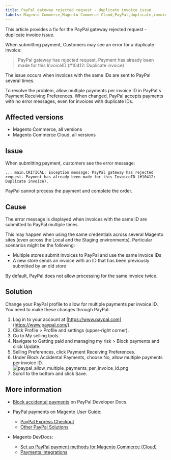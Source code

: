 ```yaml
---
title: PayPal gateway rejected request - duplicate invoice issue
labels: Magento Commerce,Magento Commerce Cloud,PayPal,duplicate,invoice,payments,troubleshooting
---
```


This article provides a fix for the PayPal gateway rejected request - duplicate invoice issue.

When submitting payment, Customers may see an error for a duplicate invoice:

>  PayPal gateway has rejected request. Payment has already been made for this InvoiceID (\#10412: Duplicate invoice)

The issue occurs when invoices with the same IDs are sent to PayPal several times.

To resolve the problem, allow multiple payments per invoice ID in PayPal's Payment Receiving Preferences. When changed, PayPal accepts payments with no error messages, even for invoices with duplicate IDs.

## Affected versions

* Magento Commerce, all versions
* Magento Commerce Cloud, all versions

## Issue

When submitting payment, customers see the error message:

<pre><code class="language-clike">... main.CRITICAL: Exception message: PayPal gateway has rejected request. Payment has already been made for this InvoiceID (#10412: Duplicate invoice).</code></pre>

PayPal cannot process the payment and complete the order.

## Cause

The error message is displayed when invoices with the same ID are submitted to PayPal multiple times.

This may happen when using the same credentials across several Magento sites (even across the Local and the Staging environments). Particular scenarios might be the following:

* Multiple stores submit invoices to PayPal and use the same invoice IDs
* A new store sends an invoice with an ID that has been previously submitted by an old store

By default, PayPal does not allow processing for the same invoice twice.

## Solution

Change your PayPal profile to allow for multiple payments per invoice ID. You need to make these changes through PayPal.

1. Log in to your account at [https://www.paypal.com](https://www.paypal.com/).
1. Click Profile > Profile and settings (upper-right corner).
1. Go to My selling tools.
1. Navigate to Getting paid and managing my risk > Block payments and click Update.
1. Selling Preferences, click Payment Receiving Preferences.
1. Under Block Accidental Payments, choose No, allow multiple payments per invoice ID.  
    ![paypal_allow_multiple_payments_per_invoice_id.png](https://support.magento.com/hc/article_attachments/115003047154/paypal_allow_multiple_payments_per_invoice_id.png)
1. Scroll to the bottom and click Save.

## More information

* [Block accidental payments](https://developer.paypal.com/docs/classic/admin/setup-account/#block-accidental-payments) on PayPal Developer Docs.
* PayPal payments on Magento User Guide:
    
    * [PayPal Express Checkout](http://docs.magento.com/m2/ee/user_guide/payment/paypal-express-checkout.html)
    * [Other PayPal Solutions](http://docs.magento.com/m2/ee/user_guide/payment/paypal.html)
    
    
    
* Magento DevDocs:
    
    * [Set up PayPal payment methods for Magento Commerce (Cloud)](http://devdocs.magento.com/guides/v2.2/cloud/live/paypal-onboarding.html)
    * [Payments Integrations](http://devdocs.magento.com/guides/v2.2/payments-integrations/bk-payments-integrations.html)
    
    
    